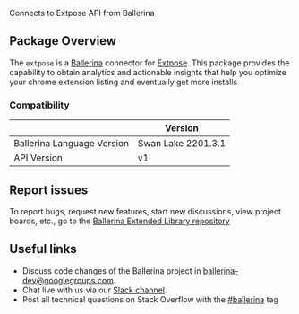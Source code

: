 Connects to Extpose API from Ballerina

## Package Overview
The `extpose` is a [Ballerina](https://ballerina.io/) connector for [Extpose](https://nowpayments.io/).
This package provides the capability to obtain analytics and actionable insights that help you optimize your chrome extension listing and eventually get more installs

### Compatibility
|                               | Version               |
|-------------------------------|-----------------------|
| Ballerina Language Version    | Swan Lake 2201.3.1      |
| API Version                   | v1                    |

## Report issues
To report bugs, request new features, start new discussions, view project boards, etc., go to the [Ballerina Extended Library repository](https://github.com/ballerina-platform/ballerina-extended-library)

## Useful links
- Discuss code changes of the Ballerina project in [ballerina-dev@googlegroups.com](mailto:ballerina-dev@googlegroups.com).
- Chat live with us via our [Slack channel](https://ballerina.io/community/slack/).
- Post all technical questions on Stack Overflow with the [#ballerina](https://stackoverflow.com/questions/tagged/ballerina) tag
